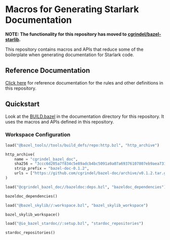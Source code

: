 # Macros for Generating Starlark Documentation

__NOTE: The functionality for this repository has moved to [cgrindel/bazel-starlib](https://github.com/cgrindel/bazel-starlib).__


This repository contains macros and APIs that reduce some of the boilerplate when generating
documentation for Starlark code.

## Reference Documentation

[Click here](/doc) for reference documentation for the rules and other definitions in this
repository.

## Quickstart

Look at the [BUILD.bazel](/doc/BUILD.bazel) in the documentation directory for this repository. It
uses the macros and APIs defined in this repository.

### Workspace Configuration

```python
load("@bazel_tools//tools/build_defs/repo:http.bzl", "http_archive")

http_archive(
    name = "cgrindel_bazel_doc",
    sha256 = "3ccc6d205a7f834c5e89adcb4bc5091a9a07a69376107807eb9aea731ce92854",
    strip_prefix = "bazel-doc-0.1.2",
    urls = ["https://github.com/cgrindel/bazel-doc/archive/v0.1.2.tar.gz"],
)

load("@cgrindel_bazel_doc//bazeldoc:deps.bzl", "bazeldoc_dependencies")

bazeldoc_dependencies()

load("@bazel_skylib//:workspace.bzl", "bazel_skylib_workspace")

bazel_skylib_workspace()

load("@io_bazel_stardoc//:setup.bzl", "stardoc_repositories")

stardoc_repositories()
```
